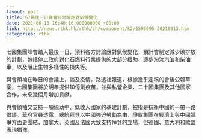 ```yaml
---
layout: post
title: G7最後一日峰會料討論應對氣候變化
date: 2021-06-13 16:40:16.000000000 +08:00
link: https://news.rthk.hk/rthk/ch/component/k2/1595695-20210613.htm
categories: rthk
---
```


七國集團峰會踏入最後一日，預料各方討論應對氣候變化，預計會制定減少碳排放的計劃，包括停止政府對化石燃料行業提供的大部分援助、逐步淘汰汽油和柴油車，以及阻止生物多樣性的損失等。

與會領袖在昨日的會議上，談及疫情。路透社報道，根據幾乎定稿的會後公報草案，七國集團將於明年提供10億劑疫苗，並與私營企業、二十國集團及其他國家合作，未來幾個月增加貢獻。

與會領袖又支持一項協助中、低收入國家的基建計劃，被指是抗衡中國的一帶一路倡議。華府官員透露，總統拜登以中國強迫勞動為由，爭取集團在經濟上與中國競爭方面更團結，加拿大、英國及法國大致支持拜登的立場，但德國、意大利和歐盟表現猶豫。
